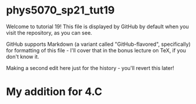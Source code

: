 # phys5070_sp21_tut19

Welcome to tutorial 19!  This file is displayed by GitHub by default
when you visit the repository, as you can see.

GitHub supports Markdown (a variant called "GitHub-flavored", specifically)
for formatting of this file - I'll cover that in the bonus lecture on
TeX, if you don't know it.

Making a second edit here just for the history - you'll revert this later!

# My addition for 4.C
